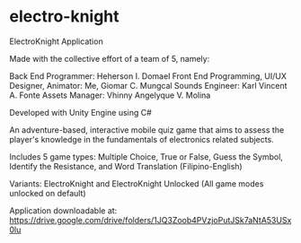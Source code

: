 # electro-knight
ElectroKnight Application

Made with the collective effort of a team of 5, namely:

Back End Programmer: Heherson I. Domael
Front End Programming, UI/UX Designer, Animator: Me, Giomar C. Mungcal
Sounds Engineer: Karl Vincent A. Fonte
Assets Manager: Vhinny Angelyque V. Molina

Developed with Unity Engine using C#

An adventure-based, interactive mobile quiz game that aims to assess the player's knowledge in the fundamentals of electronics related subjects.

Includes 5 game types:
  Multiple Choice, True or False, Guess the Symbol,  Identify the Resistance, and Word Translation (Filipino-English)
 
Variants: ElectroKnight and ElectroKnight Unlocked (All game modes unlocked on default)

Application downloadable at: https://drive.google.com/drive/folders/1JQ3Zoob4PVzjoPutJSk7aNtA53USx0lu
           
